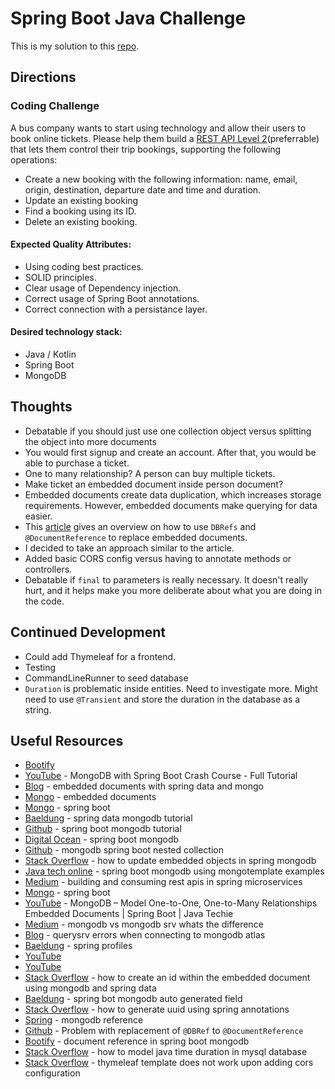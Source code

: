 # Spring Boot Java Challenge

This is my solution to this [repo](https://github.com/ada-school/spring-boot-java-challenge).

## Directions

### Coding Challenge 

A bus company wants to start using technology and allow their users to book online tickets. Please help them build a [REST API Level 2](https://martinfowler.com/articles/richardsonMaturityModel.html#level2)(preferrable) that lets them control their trip bookings, supporting the following operations:
* Create a new booking with the following information: name, email, origin, destination, departure date and time and duration.
* Update an existing booking
* Find a booking using its ID.
* Delete an existing booking.

#### Expected Quality Attributes:
* Using coding best practices.
* SOLID principles.
* Clear usage of Dependency injection.
* Correct usage of Spring Boot annotations.
* Correct connection with a persistance layer.

#### Desired technology stack:
* Java / Kotlin 
* Spring Boot
* MongoDB

## Thoughts

- Debatable if you should just use one collection object versus splitting the object into more documents
- You would first signup and create an account.  After that, you would be able to purchase a ticket.  
- One to many relationship?  A person can buy multiple tickets. 
- Make ticket an embedded document inside person document?  
- Embedded documents create data duplication, which increases storage requirements.  However, embedded documents make querying for data easier.  
- This [article](https://spring.io/blog/2021/11/29/spring-data-mongodb-relation-modelling) gives an overview on how to use `DBRefs` and `@DocumentReference` to replace embedded documents. 
- I decided to take an approach similar to the article.  
- Added basic CORS config versus having to annotate methods or controllers.
- Debatable if `final` to parameters is really necessary. It doesn't really hurt, and it helps make you more deliberate about what you are doing in the code.

## Continued Development

- Could add Thymeleaf for a frontend.  
- Testing 
- CommandLineRunner to seed database
- `Duration` is problematic inside entities.  Need to investigate more.  Might need to use `@Transient` and store the duration in the database as a string.  

## Useful Resources

- [Bootify](https://bootify.io/)
- [YouTube](https://www.youtube.com/watch?v=vl6DstgPoW8) - MongoDB with Spring Boot Crash Course - Full Tutorial
- [Blog](https://lankydan.dev/2017/05/29/embedded-documents-with-spring-data-and-mongodb) - embedded documents with spring data and mongo
- [Mongo](https://www.mongodb.com/basics/embedded-mongodb#:~:text=Embedded%20documents%20are%20an%20efficient,only%20when%20they're%20worthwhile.) - embedded documents
- [Mongo](https://www.mongodb.com/compatibility/spring-boot) - spring boot 
- [Baeldung](https://www.baeldung.com/spring-data-mongodb-tutorial) - spring data mongodb tutorial
- [Github](https://github.com/SaiUpadhyayula/spring-boot-mongodb-tutorial) - spring boot mongodb tutorial
- [Digital Ocean](https://www.digitalocean.com/community/tutorials/spring-boot-mongodb) - spring boot mongodb
- [Github](https://ucsb-cs156.github.io/topics/mongodb/mongodb_spring_boot_nested_collection.html) - mongodb spring boot nested collection
- [Stack Overflow](https://stackoverflow.com/questions/61405644/how-to-update-embedded-objects-in-spring-mongodb) - how to update embedded objects in spring mongodb
- [Java tech online](https://javatechonline.com/spring-boot-mongodb-using-mongotemplate-examples/) -  spring boot mongodb using mongotemplate examples
- [Medium](https://medium.com/@AlexanderObregon/building-and-consuming-rest-apis-in-spring-microservices-23b5d12dd6b4) - building and consuming rest apis in spring microservices
- [Mongo](https://www.mongodb.com/compatibility/spring-boot) - spring boot
- [YouTube](https://www.youtube.com/watch?v=ReqMU6bmPNM) - MongoDB – Model One-to-One, One-to-Many Relationships Embedded Documents | Spring Boot | Java Techie
- [Medium](https://medium.com/@beheradebananda000/mongodb-vs-mongodb-srv-whats-the-difference-15d0baa1a1a9) - mongodb vs mongodb srv whats the difference
- [Blog](https://alexbevi.com/blog/2023/11/13/querysrv-errors-when-connecting-to-mongodb-atlas/) - querysrv errors when connecting to mongodb atlas
- [Baeldung](https://www.baeldung.com/spring-profiles) - spring profiles
- [YouTube](https://www.youtube.com/watch?v=ORVcw6bQ0z4)
- [YouTube](https://www.youtube.com/watch?v=G6FRdtyg1AE)
- [Stack Overflow](https://stackoverflow.com/questions/56913429/how-to-create-an-id-within-the-embedded-document-using-mongodb-and-spring-data) - how to create an id within the embedded document using mongodb and spring data
- [Baeldung](https://www.baeldung.com/spring-boot-mongodb-auto-generated-field) - spring bot mongodb auto generated field
- [Stack Overflow](https://stackoverflow.com/questions/42087787/how-to-generate-uuid-using-spring-annotations) - how to generate uuid using spring annotations
- [Spring](https://docs.spring.io/spring-data/mongodb/reference/index.html) - mongodb reference
- [Github](https://github.com/spring-projects/spring-data-mongodb/issues/4670) - Problem with replacement of `@DBRef` to `@DocumentReference` 
- [Bootify](https://bootify.io/mongodb/document-reference-in-spring-boot-mongodb.html) - document reference in spring boot mongodb
- [Stack Overflow](https://stackoverflow.com/questions/28427525/how-to-model-java-time-duration-in-mysql-database) - how to model java time duration in mysql database
- [Stack Overflow](https://stackoverflow.com/questions/59369490/spring-thymeleaf-template-does-not-work-upon-adding-cors-configuration) - thymeleaf template does not work upon adding cors configuration
